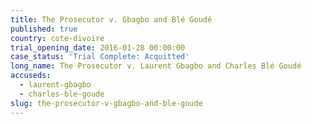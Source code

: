 ```yaml
---
title: The Prosecutor v. Gbagbo and Blé Goudé
published: true
country: cote-divoire
trial_opening_date: 2016-01-28 00:00:00
case_status: 'Trial Complete: Acquitted'
long_name: The Prosecutor v. Laurent Gbagbo and Charles Blé Goudé
accuseds:
  - laurent-gbagbo
  - charles-ble-goude
slug: the-prosecutor-v-gbagbo-and-ble-goude
---
```



